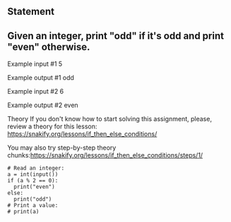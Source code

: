 ## Statement
## Given an integer, print "odd" if it's odd and print "even" otherwise.

Example input #1
5

Example output #1
odd

Example input #2
6

Example output #2
even

Theory
If you don't know how to start solving this assignment, please, review a theory for this lesson:
https://snakify.org/lessons/if_then_else_conditions/

You may also try step-by-step theory chunks:https://snakify.org/lessons/if_then_else_conditions/steps/1/


```
# Read an integer:
a = int(input())
if (a % 2 == 0):
  print("even")
else:
  print("odd")
# Print a value:
# print(a)
```
